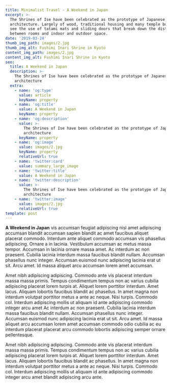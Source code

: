 ```yaml
---
title: Minimalist Travel - A Weekend in Japan
excerpt: >-
  The Shrines of Ise have been celebrated as the prototype of Japanese
  architecture. Largely of wood, traditional housing and many temple buildings
  see the use of tatami mats and sliding doors that break down the distinction
  between rooms and indoor and outdoor space.
date: '2019-03-24'
thumb_img_path: images/2.jpg
thumb_img_alt: Fushimi Inari Shrine in Kyoto
content_img_path: images/2.jpg
content_img_alt: Fushimi Inari Shrine in Kyoto
seo:
  title: A Weekend in Japan
  description: >-
    The Shrines of Ise have been celebrated as the prototype of Japanese
    architecture
  extra:
    - name: 'og:type'
      value: article
      keyName: property
    - name: 'og:title'
      value: A Weekend in Japan
      keyName: property
    - name: 'og:description'
      value: >-
        The Shrines of Ise have been celebrated as the prototype of Japanese
        architecture
      keyName: property
    - name: 'og:image'
      value: images/2.jpg
      keyName: property
      relativeUrl: true
    - name: 'twitter:card'
      value: summary_large_image
    - name: 'twitter:title'
      value: A Weekend in Japan
    - name: 'twitter:description'
      value: >-
        The Shrines of Ise have been celebrated as the prototype of Japanese
        architecture
    - name: 'twitter:image'
      value: images/2.jpg
      relativeUrl: true
template: post
---
```


**A Weekend in Japan** vis accumsan feugiat adipiscing nisl amet adipiscing accumsan blandit accumsan sapien blandit ac amet faucibus aliquet placerat commodo. Interdum ante aliquet commodo accumsan vis phasellus adipiscing. Ornare a in lacinia. Vestibulum accumsan ac metus massa tempor. Accumsan in lacinia ornare massa amet. Ac interdum ac non praesent. Cubilia lacinia interdum massa faucibus blandit nullam. Accumsan phasellus nunc integer. Accumsan euismod nunc adipiscing lacinia erat ut sit. Arcu amet. Id massa aliquet arcu accumsan lorem amet accumsan.

Amet nibh adipiscing adipiscing. Commodo ante vis placerat interdum massa massa primis. Tempus condimentum tempus non ac varius cubilia adipiscing placerat lorem turpis at. Aliquet lorem porttitor interdum. Amet lacus. Aliquam lobortis faucibus blandit ac phasellus. In amet magna non interdum volutpat porttitor metus a ante ac neque. Nisi turpis. Commodo col. Interdum adipiscing mollis ut aliquam id ante adipiscing commodo integer arcu amet Ac interdum ac non praesent. Cubilia lacinia interdum massa faucibus blandit nullam. Accumsan phasellus nunc integer. Accumsan euismod nunc adipiscing lacinia erat ut sit. Arcu amet. Id massa aliquet arcu accumsan lorem amet accumsan commodo odio cubilia ac eu interdum placerat placerat arcu commodo lobortis adipiscing semper ornare pellentesque.

Amet nibh adipiscing adipiscing. Commodo ante vis placerat interdum massa massa primis. Tempus condimentum tempus non ac varius cubilia adipiscing placerat lorem turpis at. Aliquet lorem porttitor interdum. Amet lacus. Aliquam lobortis faucibus blandit ac phasellus. In amet magna non interdum volutpat porttitor metus a ante ac neque. Nisi turpis. Commodo col. Interdum adipiscing mollis ut aliquam id ante adipiscing commodo integer arcu amet blandit adipiscing arcu ante.
